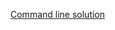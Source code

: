 [Command line solution](https://github.com/vikukzs/velox-syllabus/tree/master/week-01/3-command-line/project)
